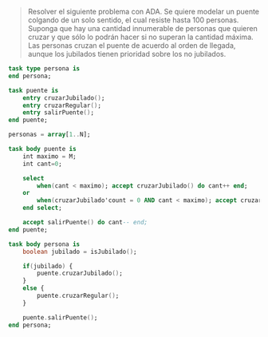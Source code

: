 >Resolver el siguiente problema con ADA. Se quiere modelar un puente colgando de un solo sentido, el cual resiste hasta 100 personas. Suponga que hay una cantidad innumerable de personas que quieren cruzar y que sólo lo podrán hacer si no superan la cantidad máxima. Las personas cruzan el puente de acuerdo al orden de llegada, aunque los jubilados tienen prioridad sobre los no jubilados.

```ada
task type persona is
end persona;

task puente is
    entry cruzarJubilado();
    entry cruzarRegular();
    entry salirPuente();
end puente;

personas = array[1..N];

task body puente is
    int maximo = M;
    int cant=0;

    select 
        when(cant < maximo); accept cruzarJubilado() do cant++ end;
    or
        when(cruzarJubilado'count = 0 AND cant < maximo); accept cruzarRegular() do cant++ end;
    end select;

    accept salirPuente() do cant-- end;
end puente;

task body persona is
    boolean jubilado = isJubilado();

    if(jubilado) {
        puente.cruzarJubilado();
    }
    else {
        puente.cruzarRegular();
    }

    puente.salirPuente();
end persona;
```